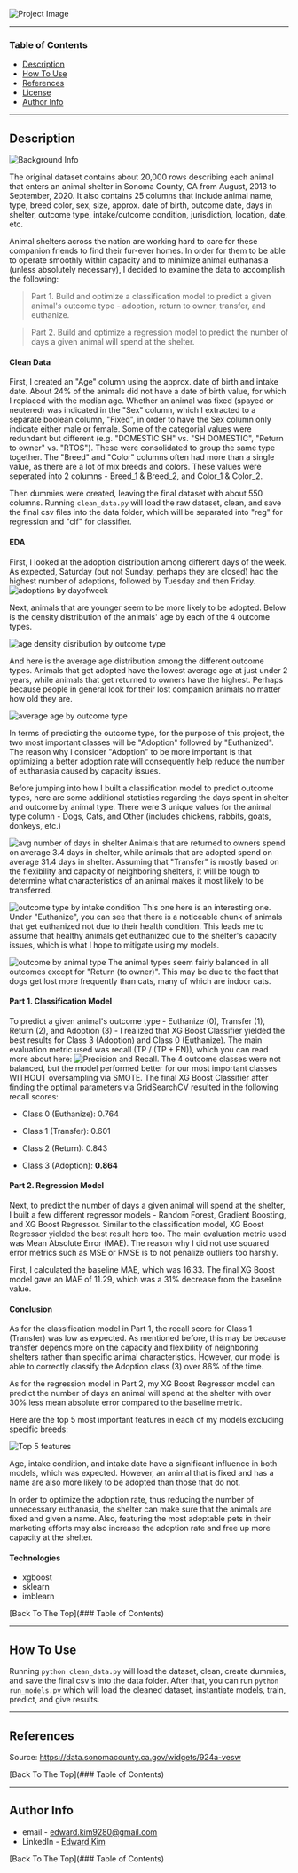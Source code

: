 ![Project Image](https://github.com/eikim11/furever_home--pet_adoption_prediction/blob/master/img/title.png)

---

### Table of Contents

- [Description](#description)
- [How To Use](#how-to-use)
- [References](#references)
- [License](#license)
- [Author Info](#author-info)

---

## Description

![Background Info](https://github.com/eikim11/furever_home--pet_adoption_prediction/blob/master/img/annual_stats.png)

The original dataset contains about 20,000 rows describing each animal that enters an animal shelter in Sonoma County, CA from August, 2013 to September, 2020. It also contains 25 columns that include animal name, type, breed color, sex, size, approx. date of birth, outcome date, days in shelter, outcome type, intake/outcome condition, jurisdiction, location, date, etc.

Animal shelters across the nation are working hard to care for these companion friends to find their fur-ever homes. In order for them to be able to operate smoothly within capacity and to minimize animal euthanasia (unless absolutely necessary), I decided to examine the data to accomplish the following:

> Part 1. Build and optimize a classification model to predict a given animal's outcome type - adoption, return to owner, transfer, and euthanize.

> Part 2. Build and optimize a regression model to predict the number of days a given animal will spend at the shelter.

#### Clean Data

First, I created an "Age" column using the approx. date of birth and intake date. About 24% of the animals did not have a date of birth value, for which I replaced with the median age. Whether an animal was fixed (spayed or neutered) was indicated in the "Sex" column, which I extracted to a separate boolean column, "Fixed", in order to have the Sex column only indicate either male or female.  Some of the categorial values were redundant but different (e.g. "DOMESTIC SH" vs. "SH DOMESTIC", "Return to owner" vs. "RTOS"). These were consolidated to group the same type together. The "Breed" and "Color" columns often had more than a single value, as there are a lot of mix breeds and colors. These values were seperated into 2 columns - Breed_1 & Breed_2, and Color_1 & Color_2. 

Then dummies were created, leaving the final dataset with about 550 columns. Running `clean_data.py` will load the raw dataset, clean, and save the final csv files into the data folder, which will be separated into "reg" for regression and "clf" for classifier.

#### EDA

First, I looked at the adoption distribution among different days of the week. As expected, Saturday (but not Sunday, perhaps they are closed) had the highest number of adoptions, followed by Tuesday and then Friday. 
![adoptions by dayofweek](https://github.com/eikim11/furever_home--pet_adoption_prediction/blob/master/img/num_adoptions_by_dow.png?raw=true)

Next, animals that are younger seem to be more likely to be adopted. Below is the density distribution of the animals' age by each of the 4 outcome types. 

![age density disribution by outcome type](https://github.com/eikim11/furever_home--pet_adoption_prediction/blob/master/img/Age_distro_per_outcome_type.png?raw=true)

And here is the average age distribution among the different outcome types. Animals that get adopted have the lowest average age at just under 2 years, while animals that get returned to owners have the highest. Perhaps because people in general look for their lost companion animals no matter how old they are.

![average age by outcome type](https://github.com/eikim11/furever_home--pet_adoption_prediction/blob/master/img/avg_age_by_outcome_type.png?raw=true)

In terms of predicting the outcome type, for the purpose of this project, the two most important classes will be "Adoption" followed by "Euthanized". The reason why I consider "Adoption" to be more important is that optimizing a better adoption rate will consequently help reduce the number of euthanasia caused by capacity issues. 

Before jumping into how I built a classification model to predict outcome types, here are some additional statistics regarding the days spent in shelter and outcome by animal type. There were 3 unique values for the animal type column - Dogs, Cats, and Other (includes chickens, rabbits, goats, donkeys, etc.)

![avg number of days in shelter](https://github.com/eikim11/furever_home--pet_adoption_prediction/blob/master/img/avg_days_spent.png?raw=true)
Animals that are returned to owners spend on average 3.4 days in shelter, while animals that are adopted spend on average 31.4 days in shelter. Assuming that "Transfer" is mostly based on the flexibility and capacity of neighboring shelters, it will be tough to determine what characteristics of an animal makes it most likely to be transferred.

![outcome type by intake condition](https://github.com/eikim11/furever_home--pet_adoption_prediction/blob/master/img/outcome_type_by_intake_condition.png?raw=true)
This one here is an interesting one. Under "Euthanize", you can see that there is a noticeable chunk of animals that get euthanized not due to their health condition. This leads me to assume that healthy animals get euthanized due to the shelter's capacity issues, which is what I hope to mitigate using my models.

![outcome by animal type](https://github.com/eikim11/furever_home--pet_adoption_prediction/blob/master/img/outcome_type_hist_by_type.png?raw=true)
The animal types seem fairly balanced in all outcomes except for "Return (to owner)". This may be due to the fact that dogs get lost more frequently than cats, many of which are indoor cats.


#### Part 1. Classification Model

To predict a given animal's outcome type - Euthanize (0), Transfer (1), Return (2), and Adoption (3) - I realized that XG Boost Classifier yielded the best results for Class 3 (Adoption) and Class 0 (Euthanize). The main evaluation metric used was recall (TP / (TP + FN)), which you can read more about here: ![Precision and Recall](https://en.wikipedia.org/wiki/Precision_and_recall). The 4 outcome classes were not balanced, but the model performed better for our most important classes WITHOUT oversampling via SMOTE. The final XG Boost Classifier after finding the optimal parameters via GridSearchCV resulted in the following recall scores:

- Class 0 (Euthanize): 0.764

- Class 1 (Transfer): 0.601

- Class 2 (Return): 0.843

- Class 3 (Adoption): **0.864**

#### Part 2. Regression Model

Next, to predict the number of days a given animal will spend at the shelter, I built a few different regressor models - Random Forest, Gradient Boosting, and XG Boost Regressor. Similar to the classification model, XG Boost Regressor yielded the best result here too. The main evaluation metric used was Mean Absolute Error (MAE). The reason why I did not use squared error metrics such as MSE or RMSE is to not penalize outliers too harshly. 

First, I calculated the baseline MAE, which was 16.33. The final XG Boost model gave an MAE of 11.29, which was a 31% decrease from the baseline value.

#### Conclusion

As for the classification model in Part 1, the recall score for Class 1 (Transfer) was low as expected. As mentioned before, this may be because transfer depends more on the capacity and flexibility of neighboring shelters rather than specific animal characteristics. However, our model is able to correctly classify the Adoption class (3) over 86% of the time. 

As for the regression model in Part 2, my XG Boost Regressor model can predict the number of days an animal will spend at the shelter with over 30% less mean absolute error compared to the baseline metric.

Here are the top 5 most important features in each of my models excluding specific breeds:

![Top 5 features](https://github.com/eikim11/furever_home--pet_adoption_prediction/blob/master/img/Top5.png?raw=true)

Age, intake condition, and intake date have a significant influence in both models, which was expected. However, an animal that is fixed and has a name are also more likely to be adopted than those that do not. 

In order to optimize the adoption rate, thus reducing the number of unnecessary euthanasia, the shelter can make sure that the animals are fixed and given a name. Also, featuring the most adoptable pets in their marketing efforts may also increase the adoption rate and free up more capacity at the shelter. 

#### Technologies

- xgboost
- sklearn
- imblearn

[Back To The Top](### Table of Contents)

---

## How To Use
Running `python clean_data.py` will load the dataset, clean, create dummies, and save the final csv's into the data folder. After that, you can run `python run_models.py` which will load the cleaned dataset, instantiate models, train, predict, and give results.

---

## References

Source: https://data.sonomacounty.ca.gov/widgets/924a-vesw

[Back To The Top](### Table of Contents)

---

## Author Info

- email - [edward.kim9280@gmail.com](edward.kim9280@gmail.com)
- LinkedIn - [Edward Kim](https://www.linkedin.com/in/edwardkim11/)

[Back To The Top](### Table of Contents)
